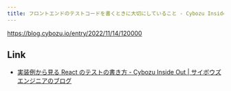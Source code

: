 ```yaml
---
title: フロントエンドのテストコードを書くときに大切にしていること - Cybozu Inside Out | サイボウズエンジニアのブログ
---
```


https://blog.cybozu.io/entry/2022/11/14/120000



## Link

- [実装例から見る React のテストの書き方 - Cybozu Inside Out | サイボウズエンジニアのブログ](https://blog.cybozu.io/entry/2022/08/29/110000)

